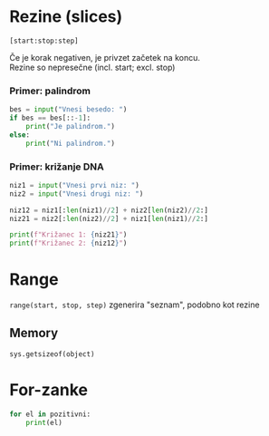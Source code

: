 # Rezine (slices)
`[start:stop:step]`

Če je korak negativen, je privzet začetek na koncu.  
Rezine so nepresečne (incl. start; excl. stop)

### Primer: palindrom
```py
bes = input("Vnesi besedo: ")
if bes == bes[::-1]:
    print("Je palindrom.")
else:
    print("Ni palindrom.")
```

### Primer: križanje DNA
```py
niz1 = input("Vnesi prvi niz: ")
niz2 = input("Vnesi drugi niz: ")

niz12 = niz1[:len(niz1)//2] + niz2[len(niz2)//2:]
niz21 = niz2[:len(niz2)//2] + niz1[len(niz1)//2:]

print(f"Križanec 1: {niz21}")
print(f"Križanec 2: {niz12}")
```


# Range
`range(start, stop, step)` zgenerira "seznam", podobno kot rezine  

## Memory
`sys.getsizeof(object)`

# For-zanke
```py
for el in pozitivni:
    print(el)
```
